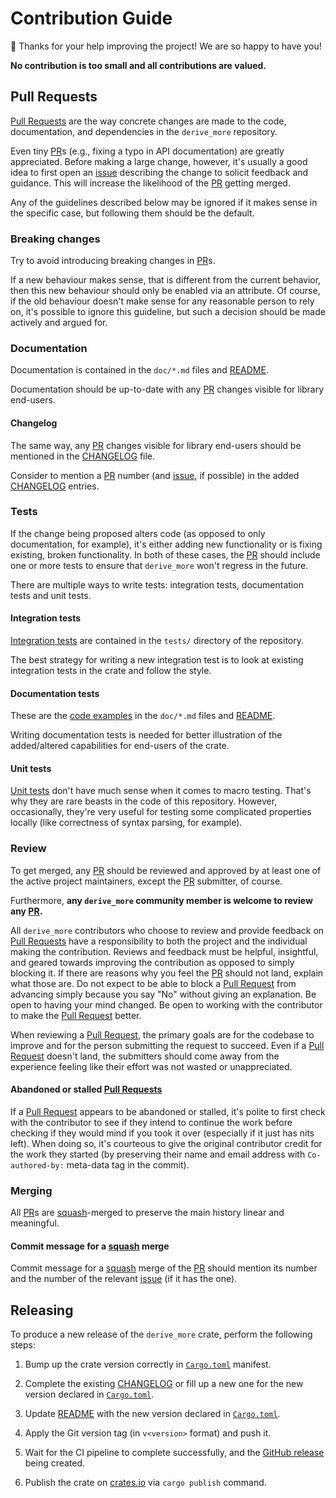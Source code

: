 Contribution Guide
==================

🎈 Thanks for your help improving the project! We are so happy to have you!

__No contribution is too small and all contributions are valued.__




## Pull Requests

[Pull Requests][PR] are the way concrete changes are made to the code, documentation, and dependencies in the `derive_more` repository.

Even tiny [PR]s (e.g., fixing a typo in API documentation) are greatly appreciated. Before making a large change, however, it's usually a good idea to first open an [issue] describing the change to solicit feedback and guidance. This will increase the likelihood of the [PR] getting merged.

Any of the guidelines described below may be ignored if it makes sense in the specific case, but following them should be the default.


### Breaking changes

Try to avoid introducing breaking changes in [PR]s.

If a new behaviour makes sense, that is different from the current behavior, then this new behaviour should only be enabled via an attribute. Of course, if the old behaviour doesn't make sense for any reasonable person to rely on, it's possible to ignore this guideline, but such a decision should be made actively and argued for.


### Documentation

Documentation is contained in the `doc/*.md` files and [README].

Documentation should be up-to-date with any [PR] changes visible for library end-users.

#### Changelog

The same way, any [PR] changes visible for library end-users should be mentioned in the [CHANGELOG] file.

Consider to mention a [PR] number (and [issue], if possible) in the added [CHANGELOG] entries.


### Tests

If the change being proposed alters code (as opposed to only documentation, for example), it's either adding new functionality or is fixing existing, broken functionality. In both of these cases, the [PR] should include one or more tests to ensure that `derive_more` won't regress in the future.

There are multiple ways to write tests: integration tests, documentation tests and unit tests.

#### Integration tests

[Integration tests][3] are contained in the `tests/` directory of the repository.

The best strategy for writing a new integration test is to look at existing integration tests in the crate and follow the style.

#### Documentation tests

These are the [code examples][1] in the `doc/*.md` files and [README].

Writing documentation tests is needed for better illustration of the added/altered capabilities for end-users of the crate.

#### Unit tests

[Unit tests][2] don't have much sense when it comes to macro testing. That's why they are rare beasts in the code of this repository. However, occasionally, they're very useful for testing some complicated properties locally (like correctness of syntax parsing, for example).


### Review

To get merged, any [PR] should be reviewed and approved by at least one of the active project maintainers, except the [PR] submitter, of course.

Furthermore, __any `derive_more` community member is welcome to review any [PR].__

All `derive_more` contributors who choose to review and provide feedback on [Pull Requests][PR] have a responsibility to both the project and the individual making the contribution. Reviews and feedback must be helpful, insightful, and geared towards improving the contribution as opposed to simply blocking it. If there are reasons why you feel the [PR] should not land, explain what those are. Do not expect to be able to block a [Pull Request][PR] from advancing simply because you say "No" without giving an explanation. Be open to having your mind changed. Be open to working with the contributor to make the [Pull Request][PR] better.

When reviewing a [Pull Request][PR], the primary goals are for the codebase to improve and for the person submitting the request to succeed. Even if a [Pull Request][PR] doesn't land, the submitters should come away from the experience feeling like their effort was not wasted or unappreciated.

#### Abandoned or stalled [Pull Requests][PR]

If a [Pull Request][PR] appears to be abandoned or stalled, it's polite to first check with the contributor to see if they intend to continue the work before checking if they would mind if you took it over (especially if it just has nits left). When doing so, it's courteous to give the original contributor credit for the work they started (by preserving their name and email address with `Co-authored-by:` meta-data tag in the commit).


### Merging

All [PR]s are [squash]-merged to preserve the main history linear and meaningful.

#### Commit message for a [squash] merge

Commit message for a [squash] merge of the [PR] should mention its number and the number of the relevant [issue] (if it has the one).




## Releasing

To produce a new release of the `derive_more` crate, perform the following steps:

1. Bump up the crate version correctly in [`Cargo.toml`] manifest.

2. Complete the existing [CHANGELOG] or fill up a new one for the new version declared in [`Cargo.toml`].

3. Update [README] with the new version declared in [`Cargo.toml`].

4. Apply the Git version tag (in `v<version>` format) and push it.

5. Wait for the CI pipeline to complete successfully, and the [GitHub release] being created.

6. Publish the crate on [crates.io] via `cargo publish` command.




[`Cargo.toml`]: Cargo.toml
[CHANGELOG]: CHANGELOG.md
[crates.io]: https://crates.io/
[GitHub release]: /../../releases
[issue]: /../../issues
[PR]: /../../pulls
[README]: README.md#installation
[squash]: https://docs.github.com/en/pull-requests/collaborating-with-pull-requests/incorporating-changes-from-a-pull-request/about-pull-request-merges#squash-and-merge-your-commits

[1]: https://doc.rust-lang.org/rustdoc/write-documentation/documentation-tests.html
[2]: https://doc.rust-lang.org/book/ch11-03-test-organization.html#unit-tests
[3]: https://doc.rust-lang.org/book/ch11-03-test-organization.html#integration-tests

